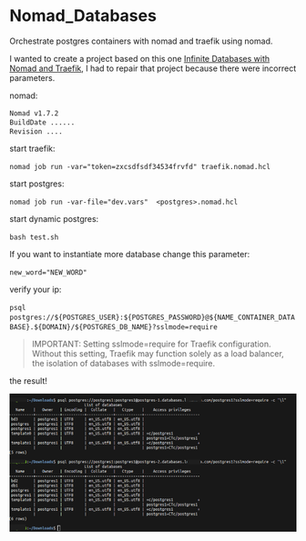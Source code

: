 # Nomad_Databases

Orchestrate postgres containers with nomad and traefik using nomad.

I wanted to create a project based on this one [Infinite Databases with Nomad and Traefik](https://thekevinwang.com/2023/09/24/infinite-dbs-with-nomad), I had to repair that project because there were incorrect parameters.

nomad:

```
Nomad v1.7.2
BuildDate ......
Revision ....
```

start traefik:

`nomad job run -var="token=zxcsdfsdf34534frvfd" traefik.nomad.hcl`

start postgres:

`nomad job run -var-file="dev.vars"  <postgres>.nomad.hcl`

start dynamic postgres:

`bash test.sh`

If you want to instantiate more database change this parameter:

`new_word="NEW_WORD"`

verify your ip:

`psql postgres://${POSTGRES_USER}:${POSTGRES_PASSWORD}@${NAME_CONTAINER_DATABASE}.${DOMAIN}/${POSTGRES_DB_NAME}?sslmode=require`

> IMPORTANT: Setting sslmode=require for Traefik configuration. Without this setting, Traefik may function solely as a load balancer, the isolation of databases with sslmode=require.


the result!

![:)](./imgs/postgres.png)
